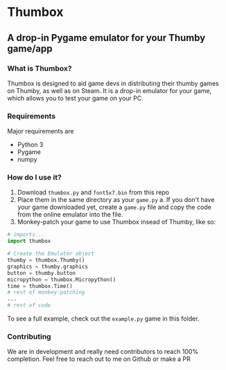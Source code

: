 # Thumbox
## A drop-in Pygame emulator for your Thumby game/app

### What is Thumbox?
Thumbox is designed to aid game devs in distributing their thumby games on Thumby, as well as on Steam. It is a drop-in emulator for your game, which allows you to test your game on your PC. 


### Requirements

Major requirements are 
- Python 3
- Pygame
- numpy

### How do I use it?
1. Download `thumbox.py` and `font5x7.bin` from this repo
2. Place them in the same directory as your `game.py`
    a. If you don't have your game downloaded yet, create a `game.py` file and copy the code from the online emulator into the file.
3. Monkey-patch your game to use Thumbox insead of Thumby, like so:

```python
# imports...
import thumbox

# Create the Emulator object
thumby = thumbox.Thumby()
graphics = thumby.graphics
button = thumby.button
micropython = thumbox.Micropython()
time = thumbox.Time()
# rest of monkey-patching
...
# rest of code
```

To see a full example, check out the `example.py` game in this folder.

### Contributing
We are in development and really need contributors to reach 100% completion. Feel free to reach out to me on Github or make a PR